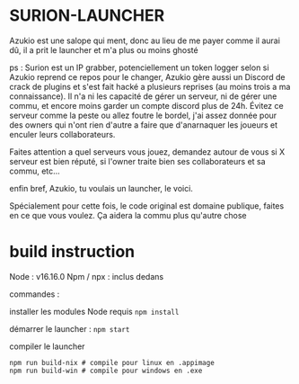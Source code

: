 # SURION-LAUNCHER

Azukio est une salope qui ment, donc au lieu de me payer comme il aurai dû, il a prit le launcher et m'a plus ou moins ghosté

ps : Surion est un IP grabber, potenciellement un token logger selon si Azukio reprend ce repos pour le changer, Azukio gère aussi un Discord de crack de plugins et s'est fait hacké a plusieurs reprises (au moins trois a ma connaissance). Il n'a ni les capacité de gérer un serveur, ni de gérer une commu, et encore moins garder un compte discord plus de 24h. Évitez ce serveur comme la peste ou allez foutre le bordel, j'ai assez donnée pour des owners qui n'ont rien d'autre a faire que d'anarnaquer les joueurs et enculer leurs collaborateurs.

Faites attention a quel serveurs vous jouez, demandez autour de vous si X serveur est bien réputé, si l'owner traite bien ses collaborateurs et sa commu, etc...

enfin bref, Azukio, tu voulais un launcher, le voici.

Spécialement pour cette fois, le code original est domaine publique, faites en ce que vous voulez. Ça aidera la commu plus qu'autre chose


# build instruction

Node : v16.16.0
Npm / npx : inclus dedans

commandes : 

installer les modules Node requis
`npm install`

démarrer le launcher :
`npm start`

compiler le launcher
```
npm run build-nix # compile pour linux en .appimage
npm run build-win # compile pour windows en .exe
```
